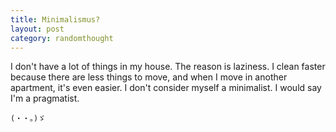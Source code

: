 ```yaml
---
title: Minimalismus?
layout: post
category: randomthought 
---
```



I don't have a lot of things in my house. 
The reason is laziness.
I clean faster because there are less things to move, and when I move in another apartment, it's even easier. 
I don't consider myself a minimalist. 
I would say I'm a pragmatist. 

```
(・・。)ゞ
``` 
